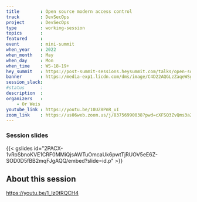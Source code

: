 ```yaml
---
title        : Open source modern access control  
track        : DevSecOps
project      : DevSecOps
type         : working-session
topics       :
featured     :
event        : mini-summit
when_year    : 2022
when_month   : May
when_day     : Mon
when_time    : WS-18-19+
hey_summit   : https://post-summit-sessions.heysummit.com/talks/open-source-modern-access-control/
banner       : https://media-exp1.licdn.com/dms/image/C4D22AQGLzZaqeWSgIA/feedshare-shrink_2048_1536/0/1650492471105?e=2147483647&v=beta&t=ykGqJkPmogk1_lWnN78ehhWDSHtTUhYQE1pcIoG90vc
session_slack:
#status      : 
description  :
organizers   :
    - Or Weis        
youtube_link : https://youtu.be/10UZ8PnR_uI
zoom_link    : https://us06web.zoom.us/j/83756990038?pwd=cXFSQ3ZvQms3a2h6SWVqUTBoQ1dVZz09
---
```


### Session slides

{{< gslides id="2PACX-1vRoSbnoKVE1CRF0MMiQjsAWTuOmcaUk6pwtTjRUOV5eE6Z-SOD0D5fBB2mqFJgAQQ/embed?slide=id.p" >}}

## About this session

https://youtu.be/1_Iz0tRQCH4
